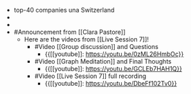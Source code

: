 - top-40 companies una Switzerland 
- 
- 
- #Announcement from [[Clara Pastore]]
    - Here are the videos from [[Live Session 7]]!
        - #Video [[Group discussion]] and Questions
            - {{[[youtube]]: https://youtu.be/0zML26HmbOc}}
        - #Video [[Graph Meditation]] and Final Thoughts
            - {{[[youtube]]: https://youtu.be/GCLEb7HAH1Q}}
        - #Video [[Live Session 7]] full recording
            - {{[[youtube]]: https://youtu.be/DbeFf102Tv0}}

